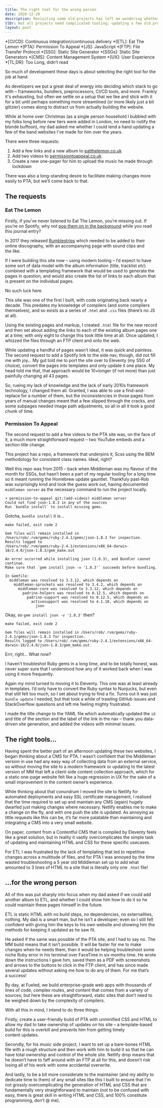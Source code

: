 ```yaml
---
title: The right tool for the wrong person
date: 2020-12-20
description: Revisiting some old projects has left me wondering whether we choose the right tools for the wrong people, and how to avoid overcomplicating the beautiful simplicity of HTML and CSS.
tlDr: Not all projects need complicated tooling; updating a few old projects has made it clear that in some circumstances they make it more challenging for maintainers could be greatly simplified.
layout: post
---
```


*[CI/CD]: Continuous integration/continuous delivery
*[ETL]: Eat The Lemon
*[PTA]: Permission To Appeal
*[JS]: JavaScript
*[FTP]: File Transfer Protocol
*[SSG]: Static Site Generator
*[SSGs]: Static Site Generators
*[CMS]: Content Management System
*[UX]: User Experience
*[TL;DR]: Too Long, didn’t read

So much of development these days is about selecting the right tool for the job at hand.

As developers we put a great deal of energy into deciding which stack to go with – frameworks, bundlers, preprocessors, CI/CD tools, and more. Frankly it's exhausting, but often we settle on a setup that we like and stick with it for a bit until perhaps something more streamlined (or more likely just a bit glitzier) comes along to distract us from actually building the website.

While at home over Christmas (as a single person household I bubbled with my folks long before new tiers were added in London, no need to notify the blonde buffoon), my dad asked me whether I could lend a hand updating a few of the band websites I’ve made for him over the years.

There were three requests:

1. Add a few links and a new album to [eatthelemon.co.uk](http://eatthelemon.co.uk)
1. Add two videos to [permissiontoappeal.co.uk](https://permissiontoappeal.co.uk)
1. Create a new one-pager for him to upload the music he made through lockdown

There was also a long-standing desire to facilitate making changes more easily to PTA, but we’ll come back to that.

## The requests

### Eat The Lemon

Firstly, if you’ve never listened to Eat The Lemon, you’re missing out. If you’re on Spotify, why not [pop them on in the background](https://open.spotify.com/artist/6Z3MDlhPolDOsTTCTPstHS?si=UpcHDjSiQ76BXRUKMiTCSA) while you read this journal entry?

In 2017 they released [Rumblestrips](https://open.spotify.com/album/0SjF8KGK0akceIjurTVbTp?si=uPk9rxjWQvOEBJN7B_fBBA) which needed to be added to their online discography, with an accompanying page with sound clips and the like.

If I were building this site now – using modern tooling – I’d expect to have some sort of data model with the album information (title, tracklist _etc_) combined with a templating framework that would be used to generate the pages in question, and would also create the list of links to each album that is present on the individual pages.

No such luck here.

This site was one of the first I built, with code originating back nearly a decade. This predates my knowledge of compilers (and some compilers themselves), and so exists as a series of `.html` and `.css` files (there’s no JS at all).

Using the existing pages and markup, I created `.html` file for the new record and then set about adding the links to each of the existing album pages one at a time; with only eight to change this took little time at all. Once updated, I whizzed the files through an FTP client and onto the web.

While updating a handful of pages wasn’t ideal, it was quick and painless. The second request to add a Spotify link to the side nav, though, did not fill me with joy… My gut told me to port the site over to Eleventy (my SSG of choice), convert the pages into templates and only update it one place. My head told me that, that approach would be 10&times;longer (if not more) than just painfully changing all 43 pages.

So, rueing my lack of knowledge and the lack of early 2010s framework technology, I changed them all. Granted, I was able to use a find-and-replace for a number of them, but the inconsistencies in those pages from years of manual changes meant that a few slipped through the cracks, and some subpages needed image path adjustments, so all in all it took a good chunk of time.

### Permission To Appeal

The second request to add a few videos to the PTA site was, on the face of it, a much more straightforward request – two YouTube embeds and a section title change.

This project has a repo, a framework that underpins it, Scss using the BEM methodology for consistent class names. Ideal, right?

Well this repo was from 2015 – back when Middleman was my flavour of the month for SSGs, but hasn’t been a part of my regular tooling for a long time so it meant running the Homebrew update gauntlet. Thankfuly past-Rob was surprisingly kind and took the guess work out, having documented `middleman server` as the necessary command to run the project locally.

```
➜ permission-to-appeal git:(add-videos) middleman server
Could not find json-1.8.3 in any of the sources
Run `bundle install` to install missing gems.
```

Gotcha, `bundle install` it is…

```
make failed, exit code 2

Gem files will remain installed in
/Users/rob/.rvm/gems/ruby-2.4.1/gems/json-1.8.3 for inspection.
Results logged to
/Users/rob/.rvm/gems/ruby-2.4.1/extensions/x86_64-darwin-18/2.4.0/json-1.8.3/gem_make.out

An error occurred while installing json (1.8.3), and Bundler cannot
continue.
Make sure that `gem install json -v '1.8.3'` succeeds before bundling.

In Gemfile:
  middleman was resolved to 3.3.12, which depends on
    middleman-sprockets was resolved to 3.4.2, which depends on
      middleman-core was resolved to 3.3.12, which depends on
        padrino-helpers was resolved to 0.12.5, which depends on
          padrino-support was resolved to 0.12.5, which depends on
            activesupport was resolved to 4.1.10, which depends on
              json
```

Okay, so `gem install json -v '1.8.3'` then?

```
make failed, exit code 2

Gem files will remain installed in /Users/rob/.rvm/gems/ruby-2.4.1/gems/json-1.8.3 for inspection.
Results logged to /Users/rob/.rvm/gems/ruby-2.4.1/extensions/x86_64-darwin-18/2.4.0/json-1.8.3/gem_make.out
```

Errr, right… What now?

I haven’t troubleshot Ruby gems in a long time, and to be totally honest, was never super sure that I understood how any of it worked back when I was using it more frequently.

Again my mind turned to moving it to Eleventy. This one was at least already in templates. I’d only have to convert the Ruby syntax to Nunjucks, but even that still felt too much, so I set about trying to find a fix. Turns out it was just `bundle update` I needed, but that took a while of trawling GitHub issues and StackOverflow questions and left me feeling mighty frustrated.

I made the title change to the YAML file which automatically updated the `id` and title of the section and the label of the link in the nav – thank you data-driven site generation, and added the videos with minimal issues.

## The right tools…

Having spent the better part of an afternoon updating these two websites, I began thinking about a CMS for PTA. I wasn’t confident that the Middleman version in use had any easy way of collecting data from an external service, so without moving the site to a modern framework or updating to the latest version of MM that left a client-side content collection approach, which for a static one-page website felt like a huge regression in UX for the sake of a small improvement in the content owner’s experience.

While thinking about that conundrum I moved the site to Netlify for automated deployments and easy SSL certificate management, I realised that the time required to set up and maintain any CMS (again) hugely dwarfed just making changes where necessary. Netlify enables me to make a change on the fly, and with one push the site is updated. As annoying as little requests like this can be, it’s far more palatable than maintaining and integrating a CMS into a very small website.

On paper, content from a Contentful CMS that is compiled by Eleventy feels like a great solution, but in reality it vastly overcomplicates the simple task of updating and maintaining HTML and CSS for these specific usecases.

For ETL I was frustrated by the lack of templating that led to repetitive changes across a multitude of files, and for PTA I was annoyed by the time wasted troubleshooting a 5 year old Middleman set up to add what amounted to 3 lines of HTML to a site that is literally only one `.html` file!

## …for the wrong person

All of this was put sharply into focus when my dad asked if we could add another album to ETL, and whether I could show him how to do it so he could maintain these pages himself in the future.

ETL is static HTML with no build steps, no dependencies, no externalities, nothing. My dad is a smart man, but he isn’t a developer; even so I still felt confident with giving him the keys to his own website and showing him the methods for keeping it updated as he saw fit.

He asked if the same was possible of the PTA site, and I had to say no. The MM build means that it isn’t possible. It will be faster for me to make changes when he needs them, than it would be helping troubleshoot some niche Ruby error in his terminal over FaceTime in six months time. He wrote down the instructions I gave him, saved them as a PDF with screenshots and arrows to the buttons to click in the FTP client, and has since made several updates without asking me how to do any of them. For me that’s a success!

By day, at Fueled, we build enterprise-grade web apps with thousands of lines of code, complex routes, and content that comes from a variety of sources; but here these are straightforward, static sites that don’t need to be weighed down by the complexity of compilers.

With all this in mind, I intend to do three things:

Firstly, create a user-friendly build of PTA with unminified CSS and HTML to allow my dad to take ownership of updates on his site – a template-based build for this is overkill and prevents him from getting timely content updates.

Secondly, for his music side project, I want to set up a bare-bones HTML file with a rough structure and then work with him to build it so that he can have total ownership and control of the whole site. Netlify drop means that he doesn’t have to faff around with an FTP at all for this, and doesn’t risk losing all of his work with some accidental overwrite.

And lastly, to be a bit more considerate to the maintainer (and my ability to dedicate time to them) of any small sites like this I built to ensure that I'm not grossly overcomplicating the generation of HTML and CSS that are fundamentally very straightforward to maintain (not to be confused with easy, there is great skill in writing HTML and CSS, and 100% constitute programming, don’t @ me).
